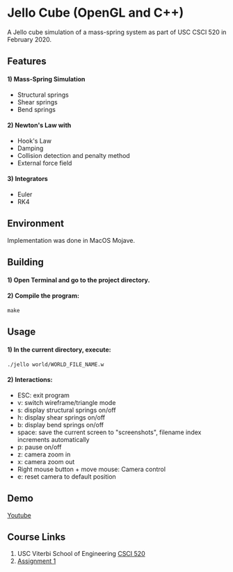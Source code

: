 # Jello Cube (OpenGL and C++)
A Jello cube simulation of a mass-spring system as part of USC CSCI 520 in February 2020.


## Features
#### 1) Mass-Spring Simulation
- Structural springs
- Shear springs
- Bend springs

#### 2) Newton's Law with
- Hook's Law
- Damping
- Collision detection and penalty method
- External force field

#### 3) Integrators
- Euler
- RK4

## Environment
Implementation was done in MacOS Mojave.

## Building
#### 1) Open Terminal and go to the project directory.
#### 2) Compile the program:
```
make
```

## Usage
#### 1) In the current directory, execute:
```
./jello world/WORLD_FILE_NAME.w
```
#### 2) Interactions:
- ESC: exit program
- v: switch wireframe/triangle mode
- s: display structural springs on/off
- h: display shear springs on/off
- b: display bend springs on/off
- space: save the current screen to "screenshots", filename index increments automatically
- p: pause on/off
- z: camera zoom in
- x: camera zoom out
- Right mouse button + move mouse: Camera control
- e: reset camera to default position

## Demo
[Youtube](https://youtu.be/LX04EZoUTBY)

## Course Links
1) USC Viterbi School of Engineering [CSCI 520](http://barbic.usc.edu/cs520-s20/)
2) [Assignment 1](http://barbic.usc.edu/cs520-s20/assign1/)

